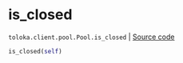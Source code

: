 # is_closed
`toloka.client.pool.Pool.is_closed` | [Source code](https://github.com/Toloka/toloka-kit/blob/v1.2.3/src/client/pool/__init__.py#L251)

```python
is_closed(self)
```

